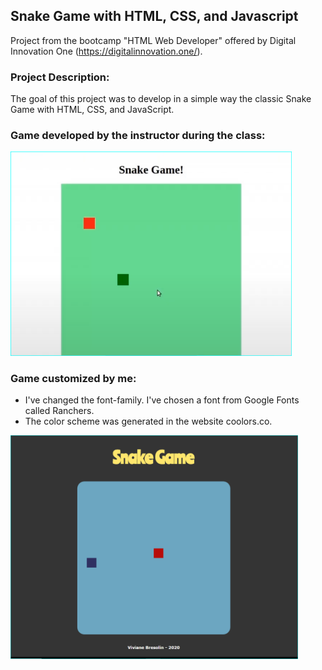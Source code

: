 ## Snake Game with HTML, CSS, and Javascript
Project from the bootcamp "HTML Web Developer" offered by Digital Innovation One (https://digitalinnovation.one/).


### Project Description:
 The goal of this project was to develop in a simple way the classic Snake Game with HTML, CSS, and JavaScript.

### Game developed by the instructor during the class:


<img src="img/instructor-snake-game.PNG" width="450">


### Game customized by me:
- I've changed the font-family. I've chosen a font from Google Fonts called Ranchers.
- The color scheme was generated in the website coolors.co.

<img src="img/my-snake-game.PNG" width="460">



